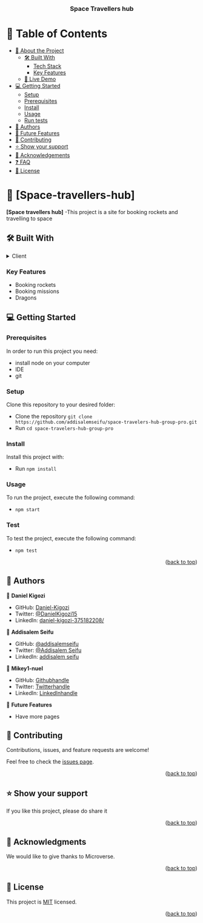 <a name="readme-top"></a>

<div align="center">

  
  <br/>

  <h3><b>Space Travellers hub</b></h3>

</div>


# 📗 Table of Contents

- [📖 About the Project](#about-project)
  - [🛠 Built With](#built-with)
    - [Tech Stack](#tech-stack)
    - [Key Features](#key-features)
  - [🚀 Live Demo](#live-demo)
- [💻 Getting Started](#getting-started)
  - [Setup](#setup)
  - [Prerequisites](#prerequisites)
  - [Install](#install)
  - [Usage](#usage)
  - [Run tests](#run-tests)
- [👥 Authors](#authors)
- [🔭 Future Features](#future-features)
- [🤝 Contributing](#contributing)
- [⭐️ Show your support](#support)
- [🙏 Acknowledgements](#acknowledgements)
- [❓ FAQ](#faq)
- [📝 License](#license)


# 📖 [Space-travellers-hub] <a name="about-project"></a>


**[Space travellers hub]** 
-This project is a site for booking rockets and travelling to space 

## 🛠 Built With <a name="built-with"></a>

<details>
<summary>Client</summary>
  <ul>
    <li>React</li>
  </ul>
</details>

### Key Features <a name="key-features"></a>
 - Booking rockets
 - Booking missions
 - Dragons


## 💻 Getting Started <a name="getting-started"></a>


### Prerequisites

In order to run this project you need:
- install node on your computer
- IDE
- git


### Setup

Clone this repository to your desired folder:
- Clone the repository `git clone https://github.com/addisalemseifu/space-travelers-hub-group-pro.git`
- Run `cd space-travelers-hub-group-pro`


### Install

Install this project with:
- Run `npm install`

### Usage

To run the project, execute the following command:
- `npm start`

### Test

To test the project, execute the following command:
- `npm test`

<p align="right">(<a href="#readme-top">back to top</a>)</p>

## 👥 Authors <a name="authors"></a>


👤 **Daniel Kigozi**

- GitHub: [Daniel-Kigozi](https://github.com/Daniel-Kigozi)
- Twitter: [@DanielKigozi15](https://twitter.com/@DanielKigozi15)
- LinkedIn: [daniel-kigozi-375182208/](https://www.linkedin.com/in/daniel-kigozi-375182208/)

👤 **Addisalem Seifu**

- GitHub: [@addisalemseifu](https://github.com/githubhandle)
- Twitter: [@Addisalem Seifu](https://twitter.com/addisalems92518)
- LinkedIn: [addisalem seifu](https://www.linkedin.com/in/addisalemseifu/)

👤 **Mikey1-nuel**

- GitHub: [Githubhandle](https://github.com/Mikey1-nuel)
- Twitter: [Twitterhandle](https://twitter.com/Mikey_nuel)
- LinkedIn: [LinkedInhandle](https://www.linkedin.com/in/emmanuel-nwoye-5915141b8/)

🔭 **Future Features**
- Have more pages


<!-- CONTRIBUTING -->

## 🤝 Contributing <a name="contributing"></a>

Contributions, issues, and feature requests are welcome!

Feel free to check the [issues page](../../issues/).

<p align="right">(<a href="#readme-top">back to top</a>)</p>

<!-- SUPPORT -->

## ⭐️ Show your support <a name="support"></a>


If you like this project, please do share it

<p align="right">(<a href="#readme-top">back to top</a>)</p>

<!-- ACKNOWLEDGEMENTS -->

## 🙏 Acknowledgments <a name="acknowledgements"></a>


We would like to give thanks to Microverse.

<!-- FAQ (optional) -->


<p align="right">(<a href="#readme-top">back to top</a>)</p>

<!-- LICENSE -->

## 📝 License <a name="license"></a>

This project is [MIT](https://github.com/Daniel-Kigozi/Mobile-First/blob/my-html/LICENSE.md) licensed.

<p align="right">(<a href="#readme-top">back to top</a>)</p>
